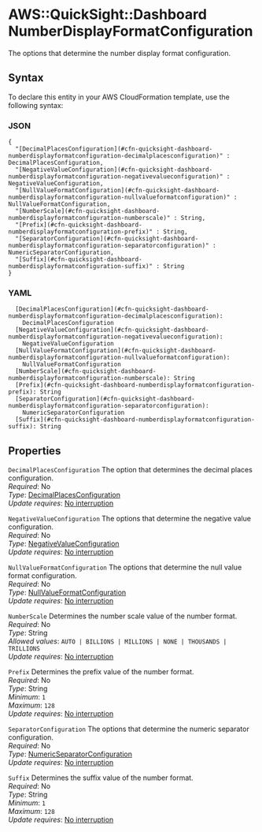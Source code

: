 # AWS::QuickSight::Dashboard NumberDisplayFormatConfiguration<a name="aws-properties-quicksight-dashboard-numberdisplayformatconfiguration"></a>

The options that determine the number display format configuration\.

## Syntax<a name="aws-properties-quicksight-dashboard-numberdisplayformatconfiguration-syntax"></a>

To declare this entity in your AWS CloudFormation template, use the following syntax:

### JSON<a name="aws-properties-quicksight-dashboard-numberdisplayformatconfiguration-syntax.json"></a>

```
{
  "[DecimalPlacesConfiguration](#cfn-quicksight-dashboard-numberdisplayformatconfiguration-decimalplacesconfiguration)" : DecimalPlacesConfiguration,
  "[NegativeValueConfiguration](#cfn-quicksight-dashboard-numberdisplayformatconfiguration-negativevalueconfiguration)" : NegativeValueConfiguration,
  "[NullValueFormatConfiguration](#cfn-quicksight-dashboard-numberdisplayformatconfiguration-nullvalueformatconfiguration)" : NullValueFormatConfiguration,
  "[NumberScale](#cfn-quicksight-dashboard-numberdisplayformatconfiguration-numberscale)" : String,
  "[Prefix](#cfn-quicksight-dashboard-numberdisplayformatconfiguration-prefix)" : String,
  "[SeparatorConfiguration](#cfn-quicksight-dashboard-numberdisplayformatconfiguration-separatorconfiguration)" : NumericSeparatorConfiguration,
  "[Suffix](#cfn-quicksight-dashboard-numberdisplayformatconfiguration-suffix)" : String
}
```

### YAML<a name="aws-properties-quicksight-dashboard-numberdisplayformatconfiguration-syntax.yaml"></a>

```
  [DecimalPlacesConfiguration](#cfn-quicksight-dashboard-numberdisplayformatconfiguration-decimalplacesconfiguration):
    DecimalPlacesConfiguration
  [NegativeValueConfiguration](#cfn-quicksight-dashboard-numberdisplayformatconfiguration-negativevalueconfiguration):
    NegativeValueConfiguration
  [NullValueFormatConfiguration](#cfn-quicksight-dashboard-numberdisplayformatconfiguration-nullvalueformatconfiguration):
    NullValueFormatConfiguration
  [NumberScale](#cfn-quicksight-dashboard-numberdisplayformatconfiguration-numberscale): String
  [Prefix](#cfn-quicksight-dashboard-numberdisplayformatconfiguration-prefix): String
  [SeparatorConfiguration](#cfn-quicksight-dashboard-numberdisplayformatconfiguration-separatorconfiguration):
    NumericSeparatorConfiguration
  [Suffix](#cfn-quicksight-dashboard-numberdisplayformatconfiguration-suffix): String
```

## Properties<a name="aws-properties-quicksight-dashboard-numberdisplayformatconfiguration-properties"></a>

`DecimalPlacesConfiguration` <a name="cfn-quicksight-dashboard-numberdisplayformatconfiguration-decimalplacesconfiguration"></a>
The option that determines the decimal places configuration\.  
_Required_: No  
_Type_: [DecimalPlacesConfiguration](aws-properties-quicksight-dashboard-decimalplacesconfiguration.md)  
_Update requires_: [No interruption](https://docs.aws.amazon.com/AWSCloudFormation/latest/UserGuide/using-cfn-updating-stacks-update-behaviors.html#update-no-interrupt)

`NegativeValueConfiguration` <a name="cfn-quicksight-dashboard-numberdisplayformatconfiguration-negativevalueconfiguration"></a>
The options that determine the negative value configuration\.  
_Required_: No  
_Type_: [NegativeValueConfiguration](aws-properties-quicksight-dashboard-negativevalueconfiguration.md)  
_Update requires_: [No interruption](https://docs.aws.amazon.com/AWSCloudFormation/latest/UserGuide/using-cfn-updating-stacks-update-behaviors.html#update-no-interrupt)

`NullValueFormatConfiguration` <a name="cfn-quicksight-dashboard-numberdisplayformatconfiguration-nullvalueformatconfiguration"></a>
The options that determine the null value format configuration\.  
_Required_: No  
_Type_: [NullValueFormatConfiguration](aws-properties-quicksight-dashboard-nullvalueformatconfiguration.md)  
_Update requires_: [No interruption](https://docs.aws.amazon.com/AWSCloudFormation/latest/UserGuide/using-cfn-updating-stacks-update-behaviors.html#update-no-interrupt)

`NumberScale` <a name="cfn-quicksight-dashboard-numberdisplayformatconfiguration-numberscale"></a>
Determines the number scale value of the number format\.  
_Required_: No  
_Type_: String  
_Allowed values_: `AUTO | BILLIONS | MILLIONS | NONE | THOUSANDS | TRILLIONS`  
_Update requires_: [No interruption](https://docs.aws.amazon.com/AWSCloudFormation/latest/UserGuide/using-cfn-updating-stacks-update-behaviors.html#update-no-interrupt)

`Prefix` <a name="cfn-quicksight-dashboard-numberdisplayformatconfiguration-prefix"></a>
Determines the prefix value of the number format\.  
_Required_: No  
_Type_: String  
_Minimum_: `1`  
_Maximum_: `128`  
_Update requires_: [No interruption](https://docs.aws.amazon.com/AWSCloudFormation/latest/UserGuide/using-cfn-updating-stacks-update-behaviors.html#update-no-interrupt)

`SeparatorConfiguration` <a name="cfn-quicksight-dashboard-numberdisplayformatconfiguration-separatorconfiguration"></a>
The options that determine the numeric separator configuration\.  
_Required_: No  
_Type_: [NumericSeparatorConfiguration](aws-properties-quicksight-dashboard-numericseparatorconfiguration.md)  
_Update requires_: [No interruption](https://docs.aws.amazon.com/AWSCloudFormation/latest/UserGuide/using-cfn-updating-stacks-update-behaviors.html#update-no-interrupt)

`Suffix` <a name="cfn-quicksight-dashboard-numberdisplayformatconfiguration-suffix"></a>
Determines the suffix value of the number format\.  
_Required_: No  
_Type_: String  
_Minimum_: `1`  
_Maximum_: `128`  
_Update requires_: [No interruption](https://docs.aws.amazon.com/AWSCloudFormation/latest/UserGuide/using-cfn-updating-stacks-update-behaviors.html#update-no-interrupt)
